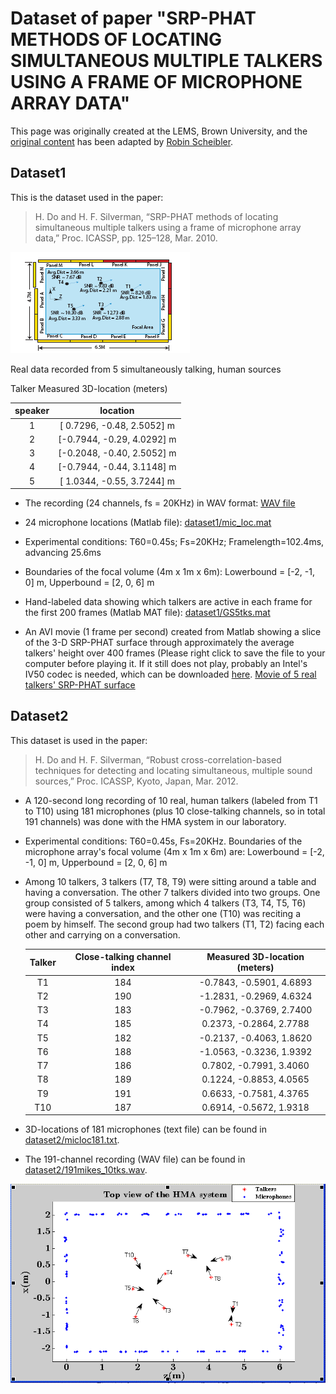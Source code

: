 Dataset of paper "SRP-PHAT METHODS OF LOCATING SIMULTANEOUS MULTIPLE TALKERS USING A FRAME OF MICROPHONE ARRAY DATA"
====================================================================================================================

This page was originally created at the LEMS, Brown University, and the
[original content](https://web.archive.org/web/20100803034556/http://www.lems.brown.edu:80/array/data.html)
has been adapted by [Robin Scheibler](http://www.robinscheibler.org).

Dataset1
--------

This is the dataset used in the paper:

> H. Do and H. F. Silverman, “SRP-PHAT methods of locating simultaneous multiple talkers using a frame of microphone array data,” Proc. ICASSP, pp. 125–128, Mar. 2010.

![](img/icassp1.gif)

Real data recorded from 5 simultaneously talking, human sources

Talker 	Measured 3D-location (meters)

| speaker | location |
|:-:|:--------------------------:|
| 1 | [ 0.7296, -0.48, 2.5052] m  |
| 2 | [-0.7944, -0.29, 4.0292] m |
| 3 | [-0.2048, -0.40, 2.5052] m |
| 4 | [-0.7944, -0.44, 3.1148] m |
| 5 | [ 1.0344, -0.55, 3.7244] m  |



* The recording (24 channels, fs = 20KHz) in WAV format: [WAV file](dataset1/5talkers_fs20KHz_24mics.wav)

* 24 microphone locations (Matlab file): [dataset1/mic_loc.mat](dataset1/mic_loc.mat)

* Experimental conditions: T60=0.45s; Fs=20KHz; Framelength=102.4ms, advancing 25.6ms

* Boundaries of the focal volume (4m x 1m x 6m): Lowerbound = [-2, -1, 0] m, Upperbound = [2, 0, 6] m

* Hand-labeled data showing which talkers are active in each frame for the first 200 frames (Matlab MAT file): [dataset1/GS5tks.mat](dataset1/GS5tks.mat)

* An AVI movie (1 frame per second) created from Matlab showing a slice of the
  3-D SRP-PHAT surface through approximately the average talkers' height over
  400 frames (Please right click to save the file to your computer before
  playing it. If it still does not play, probably an Intel's IV50 codec is
  needed, which can be downloaded
  [here](https://web.archive.org/web/20100803034556/http://downloadcenter.intel.com/download.aspx?url=/2846/eng/codinstl.exe&agr=N&ProductID=355&DwnldId=2846&strOSs=All&OSFullName=All+Operating+Systems&lang=eng).
  [Movie of 5 real talkers' SRP-PHAT surface](dataset1/srpmov1fps_realtalkers.avi)

Dataset2
--------

This dataset is used in the paper:

> H. Do and H. F. Silverman, “Robust cross-correlation-based techniques for detecting and locating simultaneous, multiple sound sources,” Proc. ICASSP, Kyoto, Japan, Mar. 2012.

* A 120-second long recording of 10 real, human talkers (labeled from T1 to
  T10) using 181 microphones (plus 10 close-talking channels, so in total 191
  channels) was done with the HMA system in our laboratory.

* Experimental conditions: T60=0.45s, Fs=20KHz. Boundaries of the microphone
  array's focal volume (4m x 1m x 6m) are: Lowerbound = [-2, -1, 0] m,
  Upperbound = [2, 0, 6] m

* Among 10 talkers, 3 talkers (T7, T8, T9) were sitting around a table and
  having a conversation. The other 7 talkers divided into two groups. One group
  consisted of 5 talkers, among which 4 talkers (T3, T4, T5, T6) were having a
  conversation, and the other one (T10) was reciting a poem by himself. The
  second group had two talkers (T1, T2) facing each other and carrying on a
  conversation.

    | Talker |	Close-talking channel index | Measured 3D-location (meters) |
    |:------:|:----------------------------:|:-----------------------------:|
    |  T1    | 184                          | -0.7843, -0.5901, 4.6893      |
    |  T2    | 190                          | -1.2831, -0.2969, 4.6324      |
    |  T3    | 183                          | -0.7962, -0.3769, 2.7400      |
    |  T4    | 185                          |  0.2373, -0.2864, 2.7788      |
    |  T5    | 182                          | -0.2137, -0.4063, 1.8620      |
    |  T6    | 188                          | -1.0563, -0.3236, 1.9392      |
    |  T7    | 186                          |  0.7802, -0.7991, 3.4060      |
    |  T8    | 189                          |  0.1224, -0.8853, 4.0565      |
    |  T9    | 191                          |  0.6633, -0.7581, 4.3765      |
    | T10    | 187                          |  0.6914, -0.5672, 1.9318      |

* 3D-locations of 181 microphones (text file) can be found in [dataset2/micloc181.txt](dataset2/micloc181.txt).

* The 191-channel recording (WAV file) can be found in [dataset2/191mikes_10tks.wav](dataset2/191mikes_10tks.wav).

![](img/topview191mikes.gif)
